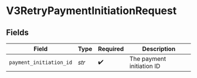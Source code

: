 # V3RetryPaymentInitiationRequest


## Fields

| Field                     | Type                      | Required                  | Description               |
| ------------------------- | ------------------------- | ------------------------- | ------------------------- |
| `payment_initiation_id`   | *str*                     | :heavy_check_mark:        | The payment initiation ID |
